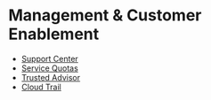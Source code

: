 # Management & Customer Enablement

- [Support Center](../docs/Support_center.docx)
- [Service Quotas](../docs/Service_quotas.docx)
- [Trusted Advisor](../docs/trusted_advisor.docx)
- [Cloud Trail](../docs/CloudTrail.rtf)